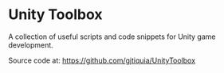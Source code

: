 # Unity Toolbox

A collection of useful scripts and code snippets for Unity game development.

Source code at: https://github.com/gjtiquia/UnityToolbox